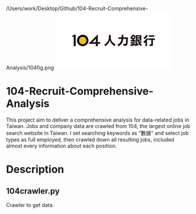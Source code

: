 
/Users/work/Desktop/Github/104-Recruit-Comprehensive-Analysis/104fig.png
![image](https://github.com/jazzypan/104-Recruit-Comprehensive-Analysis/blob/main/104fig.png)
# 104-Recruit-Comprehensive-Analysis
This project aim to deliver a comprehensive analysis for data-related jobs in Taiwan. 
Jobs and company data are crawled from 104, the largest online job search website in Taiwan.
I set searching keywords as “數據” and select job types as full employed, then crawled down all resulting jobs, included almost every information about each position.

# Description
## 104crawler.py
Crawler to get data.

